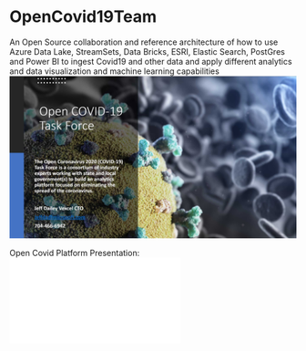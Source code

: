 # OpenCovid19Team
An Open Source collaboration and reference architecture of how to use Azure Data Lake, StreamSets, Data Bricks, ESRI, Elastic Search, PostGres and Power BI to ingest Covid19 and other data and apply different analytics and data visualization and machine learning capabilities
![Open Covid TaskForce Splash](COVID19SplashScreen.jpg)

Open Covid Platform Presentation: 
![OpenCovidPDF](OpenCovidPlatform.pdf)
